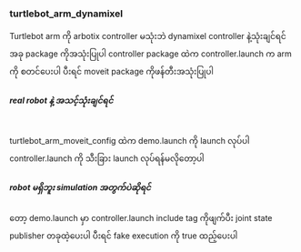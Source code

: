 <h3>turtlebot_arm_dynamixel</h3>
Turtlebot arm ကို arbotix controller မသုံးဘဲ dynamixel controller နဲ့သုံးချင်ရင် အခု package ကိုအသုံးပြုပါ
controller package ထဲက controller.launch က arm ကို စတင်ပေးပါ ပီးရင် moveit package ကိုဖန်တီးအသုံးပြုပါ
<br>
<h5>real robot နဲ့ အသင့်သုံးချင်ရင် </h5><br>
turtlebot_arm_moveit_config ထဲက demo.launch ကို launch လုပ်ပါ <br>
controller.launch ကို သီးခြား launch လုပ်ရန်မလိုတော့ပါ
<br>
<h5>robot မရှိဘူး simulation အတွက်ပဲဆိုရင် </h5> တော့ demo.launch မှာ controller.launch include tag ကိုဖျက်ပီး joint state publisher တခုထဲ့ပေးပါ
ပီးရင် fake execution ကို true ထည့်ပေးပါ


